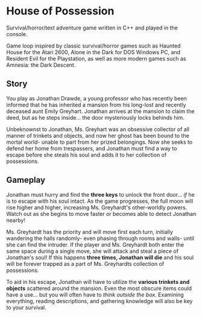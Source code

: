 # House of Possession
Survival/horror/text adventure game written in C++ and played in the console.

Game loop inspired by classic survival/horror games such as Haunted House for the Atari 2600, Alone in the Dark for DOS Windows PC, and Resident Evil for the Playstation, as well as more modern games such as Amnesia: the Dark Descent.

## Story

You play as Jonathan Drawde, a young professor who has recently been informed that he has inherited a mansion from his long-lost and recently deceased aunt Emily Greyhart. Jonathan arrives at the mansion to claim the deed, but as he steps inside... the door mysteriously locks behinds him. 

Unbeknownst to Jonathan, Ms. Greyhart was an obsessive collector of all manner of trinkets and objects, and now her ghost has been bound to the mortal world- unable to part from her prized belongings. Now she seeks to defend her home from trespassers, and Jonathan must find a way to escape before she steals his soul and adds it to her collection of possessions.

## Gameplay

Jonathan must hurry and find the **three keys** to unlock the front door... *if* he is to escape with his soul intact. As the game progresses, the full moon will rise higher and higher, increasing Ms. Greyhardt's other-worldly powers. Watch out as she begins to move faster or becomes able to detect Jonathan nearby!

Ms. Greyhardt has the priority and will move first each turn, initially wandering the halls randomly- even phasing through rooms and walls- until she can find the intruder. If the player and Ms. Greyhardt both enter the same space during a single move, she will attack and steal a piece of Jonathan's soul! If this happens **three times, Jonathan will die** and his soul will be forever trapped as a part of Ms. Greyhardts collection of possessions.

To aid in his escape, Jonathan will have to utilize the **various trinkets and objects** scattered around the mansion. Even the most obscure items could have a use... but you will often have to *think outside the box.* Examining everything, reading descriptions, and gathering knowledge will also be key to your survival.
